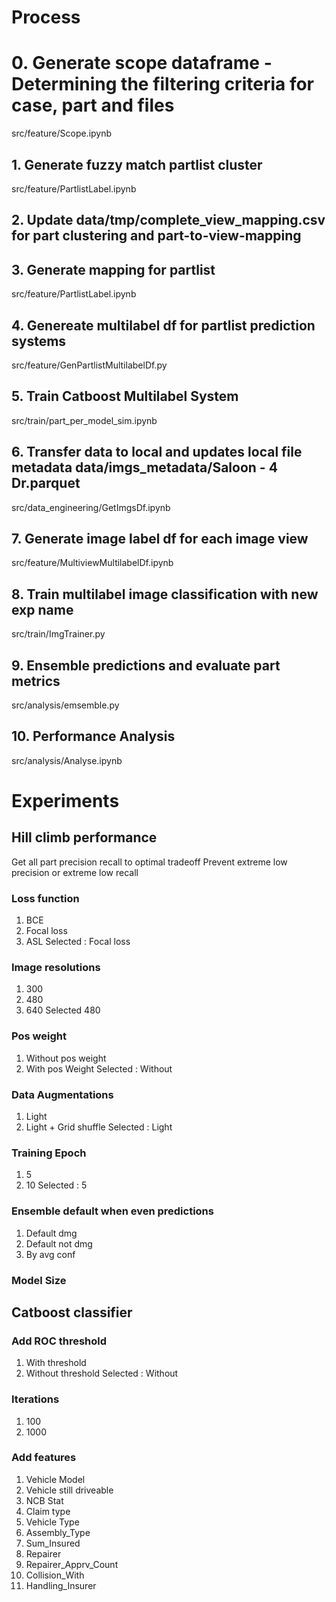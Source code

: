 # Process

# 0. Generate scope dataframe - Determining the filtering criteria for case, part and files

src/feature/Scope.ipynb

## 1. Generate fuzzy match partlist cluster

src/feature/PartlistLabel.ipynb

## 2. Update data/tmp/complete_view_mapping.csv for part clustering and part-to-view-mapping

## 3. Generate mapping for partlist

src/feature/PartlistLabel.ipynb

## 4. Genereate multilabel df for partlist prediction systems

src/feature/GenPartlistMultilabelDf.py

## 5. Train Catboost Multilabel System

src/train/part_per_model_sim.ipynb

## 6. Transfer data to local and updates local file metadata data/imgs_metadata/Saloon - 4 Dr.parquet

src/data_engineering/GetImgsDf.ipynb

## 7. Generate image label df for each image view

src/feature/MultiviewMultilabelDf.ipynb

## 8. Train multilabel image classification with new exp name

src/train/ImgTrainer.py

## 9. Ensemble predictions and evaluate part metrics

src/analysis/emsemble.py

## 10. Performance Analysis

src/analysis/Analyse.ipynb

# Experiments

## Hill climb performance

Get all part precision recall to optimal tradeoff
Prevent extreme low precision or extreme low recall

### Loss function

1. BCE
2. Focal loss
3. ASL
   Selected : Focal loss

### Image resolutions

1. 300
2. 480
3. 640
   Selected 480

### Pos weight

1. Without pos weight
2. With pos Weight
   Selected : Without

### Data Augmentations

1. Light
2. Light + Grid shuffle
   Selected : Light

### Training Epoch

1. 5
2. 10
   Selected : 5

### Ensemble default when even predictions

1. Default dmg
2. Default not dmg
3. By avg conf

### Model Size

## Catboost classifier

### Add ROC threshold

1. With threshold
2. Without threshold
   Selected : Without

### Iterations

1. 100
2. 1000

### Add features

1. Vehicle Model
2. Vehicle still driveable
3. NCB Stat
4. Claim type
5. Vehicle Type
6. Assembly_Type
7. Sum_Insured
8. Repairer
9. Repairer_Apprv_Count
10. Collision_With
11. Handling_Insurer
